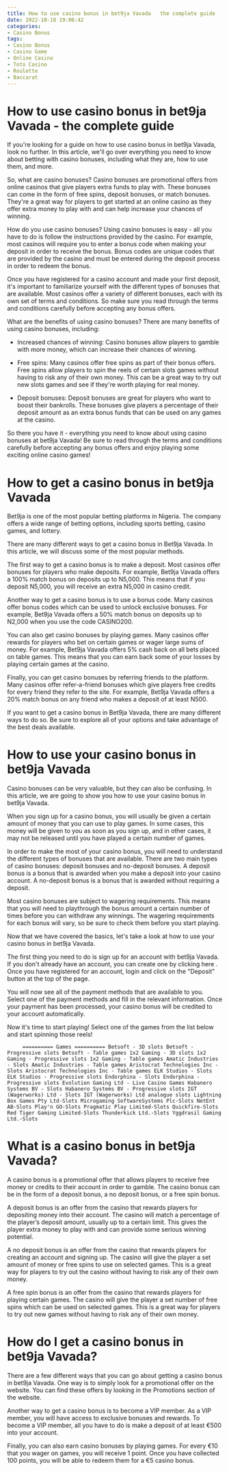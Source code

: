 ```yaml
---
title: How to use casino bonus in bet9ja Vavada   the complete guide
date: 2022-10-18 19:06:42
categories:
- Casino Bonus
tags:
- Casino Bonus
- Casino Game
- Online Casino
- Toto Casino
- Roulette
- Baccarat
---
```



#  How to use casino bonus in bet9ja Vavada - the complete guide

If you're looking for a guide on how to use casino bonus in bet9ja Vavada, look no further. In this article, we'll go over everything you need to know about betting with casino bonuses, including what they are, how to use them, and more.

So, what are casino bonuses? Casino bonuses are promotional offers from online casinos that give players extra funds to play with. These bonuses can come in the form of free spins, deposit bonuses, or match bonuses. They're a great way for players to get started at an online casino as they offer extra money to play with and can help increase your chances of winning.

How do you use casino bonuses? Using casino bonuses is easy - all you have to do is follow the instructions provided by the casino. For example, most casinos will require you to enter a bonus code when making your deposit in order to receive the bonus. Bonus codes are unique codes that are provided by the casino and must be entered during the deposit process in order to redeem the bonus.

Once you have registered for a casino account and made your first deposit, it's important to familiarize yourself with the different types of bonuses that are available. Most casinos offer a variety of different bonuses, each with its own set of terms and conditions. So make sure you read through the terms and conditions carefully before accepting any bonus offers.

What are the benefits of using casino bonuses? There are many benefits of using casino bonuses, including:

- Increased chances of winning: Casino bonuses allow players to gamble with more money, which can increase their chances of winning.

- Free spins: Many casinos offer free spins as part of their bonus offers. Free spins allow players to spin the reels of certain slots games without having to risk any of their own money. This can be a great way to try out new slots games and see if they're worth playing for real money.

- Deposit bonuses: Deposit bonuses are great for players who want to boost their bankrolls. These bonuses give players a percentage of their deposit amount as an extra bonus funds that can be used on any games at the casino.

So there you have it - everything you need to know about using casino bonuses at bet9ja Vavada! Be sure to read through the terms and conditions carefully before accepting any bonus offers and enjoy playing some exciting online casino games!

#  How to get a casino bonus in bet9ja Vavada

Bet9ja is one of the most popular betting platforms in Nigeria. The company offers a wide range of betting options, including sports betting, casino games, and lottery.

There are many different ways to get a casino bonus in Bet9ja Vavada. In this article, we will discuss some of the most popular methods.

The first way to get a casino bonus is to make a deposit. Most casinos offer bonuses for players who make deposits. For example, Bet9ja Vavada offers a 100% match bonus on deposits up to N5,000. This means that if you deposit N5,000, you will receive an extra N5,000 in casino credit.

Another way to get a casino bonus is to use a bonus code. Many casinos offer bonus codes which can be used to unlock exclusive bonuses. For example, Bet9ja Vavada offers a 50% match bonus on deposits up to N2,000 when you use the code CASINO200.

You can also get casino bonuses by playing games. Many casinos offer rewards for players who bet on certain games or wager large sums of money. For example, Bet9ja Vavada offers 5% cash back on all bets placed on table games. This means that you can earn back some of your losses by playing certain games at the casino.

Finally, you can get casino bonuses by referring friends to the platform. Many casinos offer refer-a-friend bonuses which give players free credits for every friend they refer to the site. For example, Bet9ja Vavada offers a 20% match bonus on any friend who makes a deposit of at least N500.

If you want to get a casino bonus in Bet9ja Vavada, there are many different ways to do so. Be sure to explore all of your options and take advantage of the best deals available.

#  How to use your casino bonus in bet9ja Vavada

Casino bonuses can be very valuable, but they can also be confusing. In this article, we are going to show you how to use your casino bonus in bet9ja Vavada.

When you sign up for a casino bonus, you will usually be given a certain amount of money that you can use to play games. In some cases, this money will be given to you as soon as you sign up, and in other cases, it may not be released until you have played a certain number of games.

In order to make the most of your casino bonus, you will need to understand the different types of bonuses that are available. There are two main types of casino bonuses: deposit bonuses and no-deposit bonuses. A deposit bonus is a bonus that is awarded when you make a deposit into your casino account. A no-deposit bonus is a bonus that is awarded without requiring a deposit.

Most casino bonuses are subject to wagering requirements. This means that you will need to playthrough the bonus amount a certain number of times before you can withdraw any winnings. The wagering requirements for each bonus will vary, so be sure to check them before you start playing.

Now that we have covered the basics, let's take a look at how to use your casino bonus in bet9ja Vavada.

The first thing you need to do is sign up for an account with bet9ja Vavada. If you don't already have an account, you can create one by clicking here . Once you have registered for an account, login and click on the "Deposit" button at the top of the page.

You will now see all of the payment methods that are available to you. Select one of the payment methods and fill in the relevant information. Once your payment has been processed, your casino bonus will be credited to your account automatically.

Now it's time to start playing! Select one of the games from the list below and start spinning those reels!



         ========== Games ========== Betsoft - 3D slots Betsoft - Progressive slots Betsoft - Table games 1x2 Gaming - 3D slots 1x2 Gaming - Progressive slots 1x2 Gaming - Table games Amatic Industries - Slots Amatic Industries - Table games Aristocrat Technologies Inc - Slots Aristocrat Technologies Inc - Table games ELK Studios - Slots ELK Studios - Progressive slots Endorphina - Slots Endorphina - Progressive slots Evolution Gaming Ltd - Live Casino Games Habanero Systems BV - Slots Habanero Systems BV - Progressive slots IGT (Wagerworks) Ltd - Slots IGT (Wagerworks) Ltd analogue slots Lightning Box Games Pty Ltd-Slots Microgaming SoftwareSystems Plc-Slots NetEnt AB-Slots Play'n GO-Slots Pragmatic Play Limited-Slots Quickfire-Slots Red Tiger Gaming Limited-Slots Thunderkick Ltd.-Slots Yggdrasil Gaming Ltd.-Slots

#  What is a casino bonus in bet9ja Vavada?

A casino bonus is a promotional offer that allows players to receive free money or credits to their account in order to gamble. The casino bonus can be in the form of a deposit bonus, a no deposit bonus, or a free spin bonus.

A deposit bonus is an offer from the casino that rewards players for depositing money into their account. The casino will match a percentage of the player’s deposit amount, usually up to a certain limit. This gives the player extra money to play with and can provide some serious winning potential.

A no deposit bonus is an offer from the casino that rewards players for creating an account and signing up. The casino will give the player a set amount of money or free spins to use on selected games. This is a great way for players to try out the casino without having to risk any of their own money.

A free spin bonus is an offer from the casino that rewards players for playing certain games. The casino will give the player a set number of free spins which can be used on selected games. This is a great way for players to try out new games without having to risk any of their own money.

#  How do I get a casino bonus in bet9ja Vavada?

There are a few different ways that you can go about getting a casino bonus in bet9ja Vavada. One way is to simply look for a promotional offer on the website. You can find these offers by looking in the Promotions section of the website.

Another way to get a casino bonus is to become a VIP member. As a VIP member, you will have access to exclusive bonuses and rewards. To become a VIP member, all you have to do is make a deposit of at least €500 into your account.

Finally, you can also earn casino bonuses by playing games. For every €10 that you wager on games, you will receive 1 point. Once you have collected 100 points, you will be able to redeem them for a €5 casino bonus.
